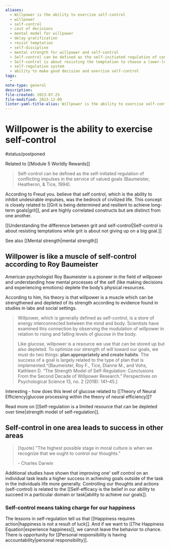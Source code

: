 ```yaml
---
aliases:
  - Willpower is the ability to exercise self-control
  - willpower
  - self-control
  - cost of decisions
  - mental model for willpower
  - delay gratification
  - resist temptation
  - self-discipline
  - mental strength for willpower and self-control
  - Self-control can be defined as the self-initiated regulation of conflicting impulses in the service of valued goals.
  - Self-control is about resisting the temptation to choose a lower-level goal over a higher-level goal.
  - self-regulation system
  - ability to make good decision and exercise self-control
tags:
  - 
note-type: general
description: 
file-created: 2023-07-25
file-modified: 2023-12-09
linter-yaml-title-alias: Willpower is the ability to exercise self-control
---
```


# Willpower is the ability to exercise self-control

#status/postponed

Related to [[Module 5 Worldly Rewards]]

> Self-control can be defined as the self-initiated regulation of conflicting impulses in the service of valued goals (Baumeister, Heatheron, & Tice, 1994).

According to Freud you. believe that self control, which is the ability to inhibit undesirable impulses, was the bedrock of civilized life. This concept is closely related to [[Grit is being determined and resilient to achieve long-term goals|grit]], and are highly correlated constructs but are distinct from one another.

[[Understanding the difference between grit and self-control|Self-control is about resisting temptations while grit is about not giving up on a big goal.]]

See also [[Mental strength|mental strength]]

## Willpower is like a muscle of self-control according to Roy Baumeister

American psychologist Roy Baumeister is a pioneer in the field of willpower and understanding how mental processes of the self (like making decisions and experiencing emotions) deplete the body’s physical resources.

According to him, his theory is that willpower is a muscle which can be strengthened and depleted of its strength according to evidence found in studies in labs and social settings.

> Willpower, which is generally defined as self-control, is a store of energy interconnected between the mind and body. Scientists have examined this connection by observing the modulation of willpower in relation to rising and falling levels of glucose in the body.
>
> Like glucose, willpower is a resource we use that can be stored up but also depleted. To optimize our strength of will toward our goals, we must do two things: **plan appropriately and create habits**. The success of a goal is largely related to the type of plan that is implemented.^[Baumeister, Roy F., Tice, Dianne M., and Vohs, Kathleen D. “The Strength Model of Self-Regulation: Conclusions From the Second Decade of Willpower Research.” Perspectives on Psychological Science 13, no. 2 (2018): 141–45.]

Interesting - how does this level of glucose related to [[Theory of Neural Efficiency|glucose processing within the theory of neural efficiency]]?

Read more on [[Self-regulation is a limited resource that can be depleted over time|strength model of self-regulation]].

## Self-control in one area leads to success in other areas

> [!quote]
> "The highest possible stage in moral culture is when we recognize that we ought to control our thoughts."
>
> \- Charles Darwin

Additional studies have shown that improving one' self control on an individual task leads a higher success in achieving goals outside of the task in the individuals life more generally. Controlling our thoughts and actions (self-control) is related to the [[Self-efficacy is the belief in our ability to succeed in a particular domain or task|ability to achieve our goals]].

### Self-control means taking charge for our happiness

The lessons in self-regulation tell us that [[Happiness requires action|happiness is not a result of luck]]. And if we want to [[The Happiness Equation|experience happiness]], we cannot leave the behavior to chance. There is opportunity for [[Personal responsibility is having accountability|personal responsibility]].
